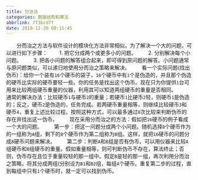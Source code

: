 ```yaml
---
title: 分治法
categories: 数据结构和算法
abbrlink: 7f3bcd7f
date: 2018-12-30 08:15:45
---
```

&emsp;&emsp;分而治之方法与软件设计的模块化方法非常相似。为了解决一个大的问题，可以进行如下步骤：
&emsp;&emsp;1. 把它分成两个或更多小的问题。
&emsp;&emsp;2. 分别解决每个小问题。
&emsp;&emsp;3. 把各小问题的解答组合起来，即可得到原问题的解答。小问题通常与原问题类似，可以递归地使用分而治之策略来解决。
&emsp;&emsp;看一个实际问题(找出伪币)：给你一个装有`16`个硬币的袋子，`16`个硬币中有`1`个是伪造的，并且那个伪造的硬币比实际的硬币要轻一些。你的任务是找出这个伪币。现在只为你提供`1`台可用来比较两组硬币重量的仪器，利用其可以知道两组硬币的重量是否相同。
&emsp;&emsp;通常的解决办法：比较硬币`1`与硬币`2`的重量；若硬币`1`比硬币`2`轻，则硬币`1`是伪造的；反之，硬币`2`是伪造的，任务完成。若两硬币重量相等，则继续比较硬币`3`和硬币`4`，重复上述比较过程。按照这种方式，可以最多通过`8`次比较来判断伪币的存在并找出这一伪币。
&emsp;&emsp;现在采用分而治之的方法：假如把`16`硬币的例子看成一个大的问题。
&emsp;&emsp;第一步：把这一问题分成两个小问题。随机选择`8`个硬币作为的一组称为`A`组，剩下的`8`个硬币作为第二组称为`B`组。这样，就把`16`硬币的问题分成`8`硬币问题来解决。
&emsp;&emsp;第二步：判断`A`和`B`组是否有伪币。可以用仪器来比较`A`组硬币和`B`组硬币的重量。假如重量相等，则可判断伪币不存在，算法终止；否则，伪币存在且位于重量较轻的那一组中。假定`B`是轻的那一组，再次利用分而治之策略，将其分成两组(分别设为`B1`和`B2`组，每组`4`个硬币。重复第二步的过程，直到每组中只有`1`个硬币时，就一定可以找到伪币。